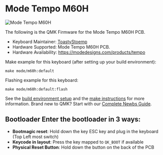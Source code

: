# Mode Tempo M60H

![Mode Tempo M60H](https://modedesigns.com/products/tempo)

The following is the QMK Firmware for the Mode Tempo M60H PCB.

* Keyboard Maintainer: [ToastyStoemp](https://github.com/ToastyStoemp)
* Hardware Supported: Mode Tempo M60H PCB.
* Hardware Availability: https://modedesigns.com/products/tempo

Make example for this keyboard (after setting up your build environment):

    make mode/m60h:default

Flashing example for this keyboard:

    make mode/m60h:default:flash

See the [build environment setup](https://docs.qmk.fm/#/getting_started_build_tools) and the [make instructions](https://docs.qmk.fm/#/getting_started_make_guide) for more information. Brand new to QMK? Start with our [Complete Newbs Guide](https://docs.qmk.fm/#/newbs).

## Bootloader Enter the bootloader in 3 ways: 
* **Bootmagic reset**: Hold down the key ESC key and plug in the keyboard (Top Left most switch)
* **Keycode in layout**: Press the key mapped to `QK_BOOT` if available
* **Physical Reset Button**: Hold down the button on the back of the PCB